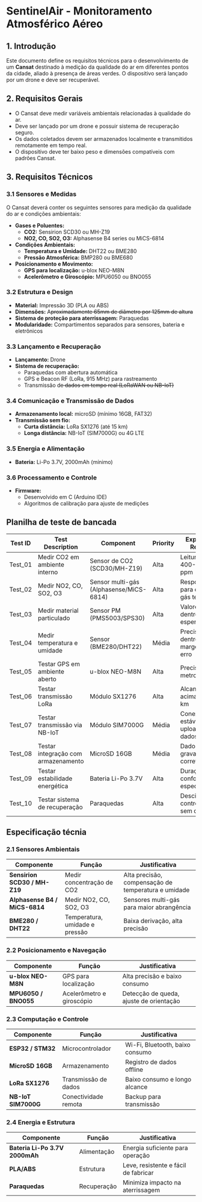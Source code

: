 # SentinelAir - Monitoramento Atmosférico Aéreo

## **1. Introdução**

Este documento define os requisitos técnicos para o desenvolvimento de um **Cansat** destinado à medição da qualidade do ar em diferentes pontos da cidade, aliado à presença de áreas verdes. O dispositivo será lançado por um drone e deve ser recuperável.

## **2. Requisitos Gerais**

- O Cansat deve medir variáveis ambientais relacionadas à qualidade do ar.
- Deve ser lançado por um drone e possuir sistema de recuperação seguro.
- Os dados coletados devem ser armazenados localmente e transmitidos remotamente em tempo real.
- O dispositivo deve ter baixo peso e dimensões compatíveis com padrões Cansat.

## **3. Requisitos Técnicos**

### **3.1 Sensores e Medidas**

O Cansat deverá conter os seguintes sensores para medição da qualidade do ar e condições ambientais:

- **Gases e Poluentes:**
    - **CO2:** Sensirion SCD30 ou MH-Z19
    - **NO2, CO, SO2, O3:** Alphasense B4 series ou MiCS-6814
- **Condições Ambientais:**
    - **Temperatura e Umidade:** DHT22 ou BME280
    - **Pressão Atmosférica:** BMP280 ou BME680
- **Posicionamento e Movimento:**
    - **GPS para localização:** u-blox NEO-M8N
    - **Acelerômetro e Giroscópio:** MPU6050 ou BNO055

### **3.2 Estrutura e Design**

- **Material:** Impressão 3D (PLA ou ABS)
- **Dimensões:** A~~proximadamente 65mm de diâmetro por 125mm de altura~~
- **Sistema de proteção para aterrissagem:** Paraquedas
- **Modularidade:** Compartimentos separados para sensores, bateria e eletrônicos

### **3.3 Lançamento e Recuperação**

- **Lançamento:** Drone
- **Sistema de recuperação:**
    - Paraquedas com abertura automática
    - GPS e Beacon RF (LoRa, 915 MHz) para rastreamento
    - Transmissão d~~e dados em tempo real (LoRaWAN ou NB-IoT)~~

### **3.4 Comunicação e Transmissão de Dados**

- **Armazenamento local:** microSD (mínimo 16GB, FAT32)
- **Transmissão sem fio:**
    - **Curta distância:** LoRa SX1276 (até 15 km)
    - **Longa distância:** NB-IoT (SIM7000G) ou 4G LTE

### **3.5 Energia e Alimentação**

- **Bateria:** Li-Po 3.7V, 2000mAh (mínimo)

### **3.6 Processamento e Controle**

- **Firmware:**
    - Desenvolvido em C (Arduino IDE)
    - Algoritmos de calibração para ajuste de medições

## Planilha de teste de bancada

| Test ID | Test Description | Component | Priority | Expected Result | Test Status | Assigned To |
| --- | --- | --- | --- | --- | --- | --- |
| Test_01 | Medir CO2 em ambiente interno | Sensor de CO2 (SCD30/MH-Z19) | Alta | Leitura entre 400-1000 ppm | Pendente | Eng. de Sensores |
| Test_02 | Medir NO2, CO, SO2, O3 | Sensor multi-gás (Alphasense/MiCS-6814) | Alta | Resposta para cada gás testado | Pendente | Eng. de Sensores |
| Test_03 | Medir material particulado | Sensor PM (PMS5003/SPS30) | Alta | Valores dentro do esperado | Pendente | Eng. de Sensores |
| Test_04 | Medir temperatura e umidade | Sensor (BME280/DHT22) | Média | Precisão dentro da margem de erro | Pendente | Eng. de Sensores |
| Test_05 | Testar GPS em ambiente aberto | u-blox NEO-M8N | Alta | Precisão < 5 metros | Pendente | Eng. de Navegação |
| Test_06 | Testar transmissão LoRa | Módulo SX1276 | Alta | Alcance acima de 1 km | Pendente | Eng. de Comunicação |
| Test_07 | Testar transmissão via NB-IoT | Módulo SIM7000G | Média | Conexão estável e upload de dados | Pendente | Eng. de Comunicação |
| Test_08 | Testar integração com armazenamento | MicroSD 16GB | Média | Dados gravados corretamente | Pendente | Eng. de Software |
| Test_09 | Testar estabilidade energética | Bateria Li-Po 3.7V | Alta | Duração conforme especificado | Pendente | Eng. de Energia |
| Test_10 | Testar sistema de recuperação | Paraquedas | Alta | Descida controlada sem danos | Pendente | Eng. de Estrutura |

## Especificação técnia

### **2.1 Sensores Ambientais**

| Componente | Função | Justificativa |
| --- | --- | --- |
| **Sensirion SCD30 / MH-Z19** | Medir concentração de CO2 | Alta precisão, compensação de temperatura e umidade |
| **Alphasense B4 / MiCS-6814** | Medir NO2, CO, SO2, O3 | Sensores multi-gás para maior abrangência |
| **BME280 / DHT22** | Temperatura, umidade e pressão | Baixa derivação, alta precisão |



### **2.2 Posicionamento e Navegação**

| Componente | Função | Justificativa |
| --- | --- | --- |
| **u-blox NEO-M8N** | GPS para localização | Alta precisão e baixo consumo |
| **MPU6050 / BNO055** | Acelerômetro e giroscópio | Detecção de queda, ajuste de orientação |

### **2.3 Computação e Controle**

| Componente | Função | Justificativa |
| --- | --- | --- |
| **ESP32 / STM32** | Microcontrolador | Wi-Fi, Bluetooth, baixo consumo |
| **MicroSD 16GB** | Armazenamento | Registro de dados offline |
| **LoRa SX1276** | Transmissão de dados | Baixo consumo e longo alcance |
| **NB-IoT SIM7000G** | Conectividade remota | Backup para transmissão |

### **2.4 Energia e Estrutura**

| Componente | Função | Justificativa |
| --- | --- | --- |
| **Bateria Li-Po 3.7V 2000mAh** | Alimentação | Energia suficiente para operação |
| **PLA/ABS** | Estrutura | Leve, resistente e fácil de fabricar |
| **Paraquedas** | Recuperação | Minimiza impacto na aterrissagem |
